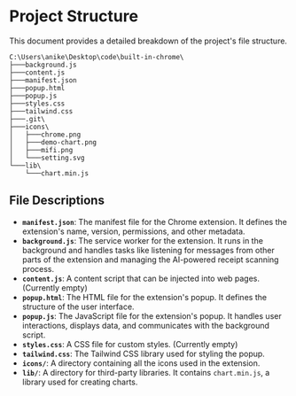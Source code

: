 # Project Structure

This document provides a detailed breakdown of the project's file structure.

```
C:\Users\anike\Desktop\code\built-in-chrome\
├───background.js
├───content.js
├───manifest.json
├───popup.html
├───popup.js
├───styles.css
├───tailwind.css
├───.git\
├───icons\
│   ├───chrome.png
│   ├───demo-chart.png
│   ├───mifi.png
│   └───setting.svg
└───lib\
    └───chart.min.js
```

## File Descriptions

- **`manifest.json`**: The manifest file for the Chrome extension. It defines the extension's name, version, permissions, and other metadata.
- **`background.js`**: The service worker for the extension. It runs in the background and handles tasks like listening for messages from other parts of the extension and managing the AI-powered receipt scanning process.
- **`content.js`**: A content script that can be injected into web pages. (Currently empty)
- **`popup.html`**: The HTML file for the extension's popup. It defines the structure of the user interface.
- **`popup.js`**: The JavaScript file for the extension's popup. It handles user interactions, displays data, and communicates with the background script.
- **`styles.css`**: A CSS file for custom styles. (Currently empty)
- **`tailwind.css`**: The Tailwind CSS library used for styling the popup.
- **`icons/`**: A directory containing all the icons used in the extension.
- **`lib/`**: A directory for third-party libraries. It contains `chart.min.js`, a library used for creating charts.

```